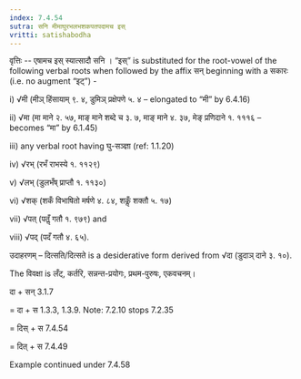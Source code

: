 ```yaml
---
index: 7.4.54
sutra: सनि मीमाघुरभलभशकपतपदामच इस्
vritti: satishabodha
---
```



वृत्तिः -- एषामच इस् स्यात्सादौ सनि । “इस्” is substituted for the root-vowel of the following verbal roots when followed by the affix सन् beginning with a सकारः (i.e. no augment “इट्”) -

i) √मी (मीञ् हिंसायाम् ९. ४, डुमिञ् प्रक्षेपणे ५. ४ – elongated to “मी” by 6.4.16)

ii) √मा (मा माने २. ५७, माङ् माने शब्दे च ३. ७, माङ् माने ४. ३७, मेङ् प्रणिदाने १. १११६ – becomes “मा” by 6.1.45)

iii) any verbal root having घु-सञ्ज्ञा (ref: 1.1.20)

iv) √रभ् (रभँ राभस्ये १. ११२९)

v) √लभ् (डुलभँष् प्राप्तौ १. ११३०)

vi) √शक् (शकँ विभाषितो मर्षणे ४. ८४, शकॢँ शक्तौ ५. १७)

vii) √पत् (पतॢँ गतौ १. ९७९) and

viii) √पद् (पदँ गतौ ४. ६५).


उदाहरणम् – दित्सति/दित्सते is a desiderative form derived from √दा (डुदाञ् दाने ३. १०).

The विवक्षा is लँट्, कर्तरि, सन्नन्त-प्रयोगः, प्रथम-पुरुषः, एकवचनम्।

दा + सन् 3.1.7

= दा + स 1.3.3, 1.3.9. Note: 7.2.10 stops 7.2.35

= दिस् + स 7.4.54

= दित् + स 7.4.49


Example continued under 7.4.58

